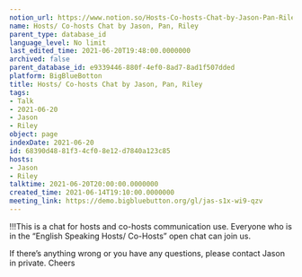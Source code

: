 ```yaml
---
notion_url: https://www.notion.so/Hosts-Co-hosts-Chat-by-Jason-Pan-Riley-68390d4881f34cf08e12d7840a123c85
name: Hosts/ Co-hosts Chat by Jason, Pan, Riley
parent_type: database_id
language_level: No limit
last_edited_time: 2021-06-20T19:48:00.0000000
archived: false
parent_database_id: e9339446-880f-4ef0-8ad7-8ad1f507dded
platform: BigBlueBotton
title: Hosts/ Co-hosts Chat by Jason, Pan, Riley
tags:
- Talk
- 2021-06-20
- Jason
- Riley
object: page
indexDate: 2021-06-20
id: 68390d48-81f3-4cf0-8e12-d7840a123c85
hosts:
- Jason
- Riley
talktime: 2021-06-20T20:00:00.0000000
created_time: 2021-06-14T19:10:00.0000000
meeting_link: https://demo.bigbluebutton.org/gl/jas-s1x-wi9-qzv
---
```


!!!This is a chat for hosts and co-hosts communication use. Everyone who is in the “English Speaking Hosts/ Co-Hosts” open chat can join us.

If there’s anything wrong or you have any questions, please contact Jason in private. Cheers

